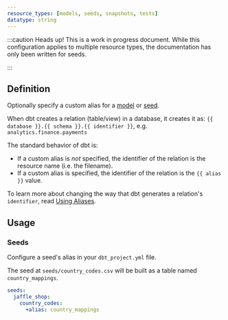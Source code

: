 ```yaml
---
resource_types: [models, seeds, snapshots, tests]
datatype: string
---
```


:::caution Heads up!
This is a work in progress document. While this configuration applies to multiple resource types, the documentation has only been written for seeds.

:::

## Definition

Optionally specify a custom alias for a [model](docs/building-a-dbt-project/building-models) or [seed](docs/building-a-dbt-project/seeds).

When dbt creates a relation (table/view) in a database, it creates it as: `{{ database }}.{{ schema }}.{{ identifier }}`, e.g. `analytics.finance.payments`

The standard behavior of dbt is:
* If a custom alias is _not_ specified, the identifier of the relation is the resource name (i.e. the filename).
* If a custom alias is specified, the identifier of the relation is the `{{ alias }}` value.

To learn more about changing the way that dbt generates a relation's `identifier`, read [Using Aliases](docs/building-a-dbt-project/building-models/using-custom-aliases.md).


## Usage

### Seeds
Configure a seed's alias in your `dbt_project.yml` file.

The seed at `seeds/country_codes.csv` will be built as a table named `country_mappings`.

<File name='dbt_project.yml'>

```yml
seeds:
  jaffle_shop:
    country_codes:
      +alias: country_mappings

```

</File>
